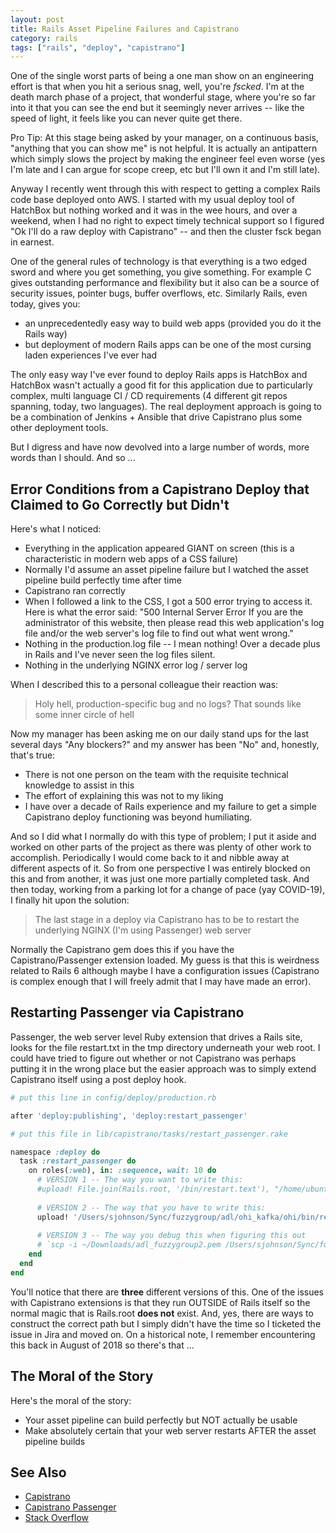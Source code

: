 ```yaml
---
layout: post
title: Rails Asset Pipeline Failures and Capistrano
category: rails
tags: ["rails", "deploy", "capistrano"]
---
```

One of the single worst parts of being a one man show on an engineering effort is that when you hit a serious snag, well, you're *fscked*.  I'm at the death march phase of a project, that wonderful stage, where you're so far into it that you can see the end but it seemingly never arrives -- like the speed of light, it feels like you can never quite get there.  

Pro Tip: At this stage being asked by your manager, on a continuous basis, "anything that you can show me" is not helpful.  It is actually an antipattern which simply slows the project by making the engineer feel even worse (yes I'm late and I can argue for scope creep, etc but I'll own it and I'm still late).

Anyway I recently went through this with respect to getting a complex Rails code base deployed onto AWS.  I started with my usual deploy tool of HatchBox but nothing worked and it was in the wee hours, and over a weekend, when I had no right to expect timely technical support so I figured "Ok I'll do a raw deploy with Capistrano" -- and then the cluster fsck began in earnest.  

One of the general rules of technology is that everything is a two edged sword and where you get something, you give something.  For example C gives outstanding performance and flexibility but it also can be a source of security issues, pointer bugs, buffer overflows, etc.  Similarly Rails, even today, gives you: 

* an unprecedentedly easy way to build web apps (provided you do it the Rails way)
* but deployment of modern Rails apps can be one of the most cursing laden experiences I've ever had

The only easy way I've ever found to deploy Rails apps is HatchBox and HatchBox wasn't actually a good fit for this application due to particularly complex, multi language CI / CD requirements (4 different git repos spanning, today, two languages).  The real deployment approach is going to be a combination of Jenkins + Ansible that drive Capistrano plus some other deployment tools.

But I digress and have now devolved into a large number of words, more words than I should.  And so ...

## Error Conditions from a Capistrano Deploy that Claimed to Go Correctly but Didn't

Here's what I noticed:

* Everything in the application appeared GIANT on screen (this is a characteristic in modern web apps of a CSS failure)
* Normally I'd assume an asset pipeline failure but I watched the asset pipeline build perfectly time after time
* Capistrano ran correctly
* When I followed a link to the CSS, I got a 500 error trying to access it.  Here is what the error said: "500 Internal Server Error If you are the administrator of this website, then please read this web application's log file and/or the web server's log file to find out what went wrong."
* Nothing in the production.log file -- I mean nothing!  Over a decade plus in Rails and I've never seen the log files silent.
* Nothing in the underlying NGINX error log / server log

When I described this to a personal colleague their reaction was:

> Holy hell, production-specific bug and no logs? That sounds like some inner circle of hell

Now my manager has been asking me on our daily stand ups for the last several days "Any blockers?" and my answer has been "No" and, honestly, that's true:

* There is not one person on the team with the requisite technical knowledge to assist in this
* The effort of explaining this was not to my liking
* I have over a decade of Rails experience and my failure to get a simple Capistrano deploy functioning was beyond humiliating.

And so I did what I normally do with this type of problem; I put it aside and worked on other parts of the project as there was plenty of other work to accomplish.  Periodically I would come back to it and nibble away at different aspects of it.  So from one perspective I was entirely blocked on this and from another, it was just one more partially completed task.  And then today, working from a parking lot for a change of pace (yay COVID-19), I finally hit upon the solution:

> The last stage in a deploy via Capistrano has to be to restart the underlying NGINX (I'm using Passenger) web server

Normally the Capistrano gem does this if you have the Capistrano/Passenger extension loaded.  My guess is that this is weirdness related to Rails 6 although maybe I have a configuration issues (Capistrano is complex enough that I will freely admit that I may have made an error).

## Restarting Passenger via Capistrano

Passenger, the web server level Ruby extension that drives a Rails site, looks for the file restart.txt in the tmp directory underneath your web root.  I could have tried to figure out whether or not Capistrano was perhaps putting it in the wrong place but the easier approach was to simply extend Capistrano itself using a post deploy hook.

```ruby
# put this line in config/deploy/production.rb

after 'deploy:publishing', 'deploy:restart_passenger'
```

```ruby
# put this file in lib/capistrano/tasks/restart_passenger.rake

namespace :deploy do
  task :restart_passenger do
    on roles(:web), in: :sequence, wait: 10 do
      # VERSION 1 -- The way you want to write this:
      #upload! File.join(Rails.root, '/bin/restart.text'), "/home/ubuntu/ohi/current/tmp/restart.txt"
      
      # VERSION 2 -- The way that you have to write this:
      upload! '/Users/sjohnson/Sync/fuzzygroup/adl/ohi_kafka/ohi/bin/restart.txt', "/home/ubuntu/ohi/current/tmp/restart.txt"
      
      # VERSION 3 -- The way you debug this when figuring this out
      # `scp -i ~/Downloads/adl_fuzzygroup2.pem /Users/sjohnson/Sync/fuzzygroup/adl/ohi_kafka/ohi/bin/restart.txt ubuntu@3.134.253.53:/home/ubuntu/ohi/current/tmp/restart.txt`
    end
  end
end
```

You'll notice that there are **three** different versions of this.  One of the issues with Capistrano extensions is that they run OUTSIDE of Rails itself so the normal magic that is Rails.root **does not** exist.  And, yes, there are ways to construct the correct path but I simply didn't have the time so I ticketed the issue in Jira and moved on.  On a historical note, I remember encountering this back in August of 2018 so there's that ...

## The Moral of the Story 

Here's the moral of the story:

* Your asset pipeline can build perfectly but NOT actually be usable
* Make absolutely certain that your web server restarts AFTER the asset pipeline builds

## See Also

* [Capistrano](https://github.com/capistrano/)
* [Capistrano Passenger](https://github.com/capistrano/passenger)
* [Stack Overflow](https://stackoverflow.com/questions/11269935/rails-500-error-application-css-isnt-precompiled)